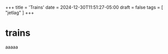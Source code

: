 +++
title = 'Trains'
date = 2024-12-30T11:51:27-05:00
draft = false
tags = [ "jetlag" ]
+++

# trains

aaaaa